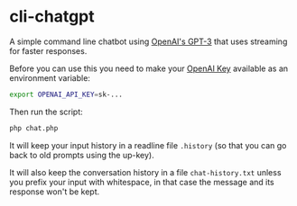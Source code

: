 # cli-chatgpt

A simple command line chatbot using [OpenAI's GPT-3](https://openai.com/blog/openai-api/) that uses streaming for faster responses.

Before you can use this you need to make your [OpenAI Key](https://platform.openai.com/account/api-keys) available as an environment variable:

```bash
export OPENAI_API_KEY=sk-...
```

Then run the script:

```bash
php chat.php
```

It will keep your input history in a readline file `.history` (so that you can go back to old prompts using the up-key).

It will also keep the conversation history in a file `chat-history.txt` unless you prefix your input with whitespace, in that case the message and its response won't be kept.
